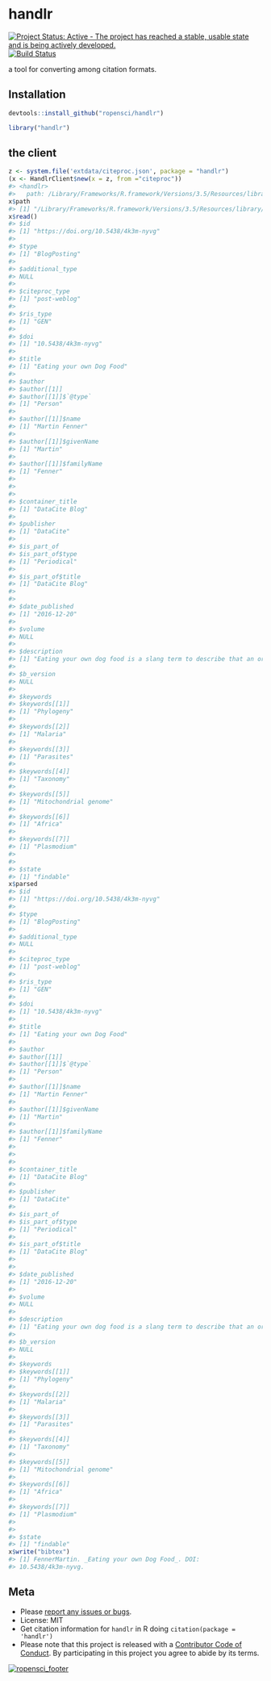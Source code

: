 handlr
======



[![Project Status: Active - The project has reached a stable, usable state and is being actively developed.](http://www.repostatus.org/badges/latest/active.svg)](http://www.repostatus.org/#active)
[![Build Status](https://travis-ci.com/ropensci/handlr.svg?branch=master)](https://travis-ci.com/ropensci/handlr)

a tool for converting among citation formats.

## Installation


```r
devtools::install_github("ropensci/handlr")
```


```r
library("handlr")
```

## the client


```r
z <- system.file('extdata/citeproc.json', package = "handlr")
(x <- HandlrClient$new(x = z, from ="citeproc"))
#> <handlr> 
#>   path: /Library/Frameworks/R.framework/Versions/3.5/Resources/library/handlr/extdata/citeproc.json
x$path
#> [1] "/Library/Frameworks/R.framework/Versions/3.5/Resources/library/handlr/extdata/citeproc.json"
x$read()
#> $id
#> [1] "https://doi.org/10.5438/4k3m-nyvg"
#> 
#> $type
#> [1] "BlogPosting"
#> 
#> $additional_type
#> NULL
#> 
#> $citeproc_type
#> [1] "post-weblog"
#> 
#> $ris_type
#> [1] "GEN"
#> 
#> $doi
#> [1] "10.5438/4k3m-nyvg"
#> 
#> $title
#> [1] "Eating your own Dog Food"
#> 
#> $author
#> $author[[1]]
#> $author[[1]]$`@type`
#> [1] "Person"
#> 
#> $author[[1]]$name
#> [1] "Martin Fenner"
#> 
#> $author[[1]]$givenName
#> [1] "Martin"
#> 
#> $author[[1]]$familyName
#> [1] "Fenner"
#> 
#> 
#> 
#> $container_title
#> [1] "DataCite Blog"
#> 
#> $publisher
#> [1] "DataCite"
#> 
#> $is_part_of
#> $is_part_of$type
#> [1] "Periodical"
#> 
#> $is_part_of$title
#> [1] "DataCite Blog"
#> 
#> 
#> $date_published
#> [1] "2016-12-20"
#> 
#> $volume
#> NULL
#> 
#> $description
#> [1] "Eating your own dog food is a slang term to describe that an organization should itself use the products and services it provides. For DataCite this means that we should use DOIs with appropriate metadata and strategies for long-term preservation for..."
#> 
#> $b_version
#> NULL
#> 
#> $keywords
#> $keywords[[1]]
#> [1] "Phylogeny"
#> 
#> $keywords[[2]]
#> [1] "Malaria"
#> 
#> $keywords[[3]]
#> [1] "Parasites"
#> 
#> $keywords[[4]]
#> [1] "Taxonomy"
#> 
#> $keywords[[5]]
#> [1] "Mitochondrial genome"
#> 
#> $keywords[[6]]
#> [1] "Africa"
#> 
#> $keywords[[7]]
#> [1] "Plasmodium"
#> 
#> 
#> $state
#> [1] "findable"
x$parsed
#> $id
#> [1] "https://doi.org/10.5438/4k3m-nyvg"
#> 
#> $type
#> [1] "BlogPosting"
#> 
#> $additional_type
#> NULL
#> 
#> $citeproc_type
#> [1] "post-weblog"
#> 
#> $ris_type
#> [1] "GEN"
#> 
#> $doi
#> [1] "10.5438/4k3m-nyvg"
#> 
#> $title
#> [1] "Eating your own Dog Food"
#> 
#> $author
#> $author[[1]]
#> $author[[1]]$`@type`
#> [1] "Person"
#> 
#> $author[[1]]$name
#> [1] "Martin Fenner"
#> 
#> $author[[1]]$givenName
#> [1] "Martin"
#> 
#> $author[[1]]$familyName
#> [1] "Fenner"
#> 
#> 
#> 
#> $container_title
#> [1] "DataCite Blog"
#> 
#> $publisher
#> [1] "DataCite"
#> 
#> $is_part_of
#> $is_part_of$type
#> [1] "Periodical"
#> 
#> $is_part_of$title
#> [1] "DataCite Blog"
#> 
#> 
#> $date_published
#> [1] "2016-12-20"
#> 
#> $volume
#> NULL
#> 
#> $description
#> [1] "Eating your own dog food is a slang term to describe that an organization should itself use the products and services it provides. For DataCite this means that we should use DOIs with appropriate metadata and strategies for long-term preservation for..."
#> 
#> $b_version
#> NULL
#> 
#> $keywords
#> $keywords[[1]]
#> [1] "Phylogeny"
#> 
#> $keywords[[2]]
#> [1] "Malaria"
#> 
#> $keywords[[3]]
#> [1] "Parasites"
#> 
#> $keywords[[4]]
#> [1] "Taxonomy"
#> 
#> $keywords[[5]]
#> [1] "Mitochondrial genome"
#> 
#> $keywords[[6]]
#> [1] "Africa"
#> 
#> $keywords[[7]]
#> [1] "Plasmodium"
#> 
#> 
#> $state
#> [1] "findable"
x$write("bibtex")
#> [1] FennerMartin. _Eating your own Dog Food_. DOI:
#> 10.5438/4k3m-nyvg.
```

## Meta

* Please [report any issues or bugs](https://github.com/ropensci/handlr/issues).
* License: MIT
* Get citation information for `handlr` in R doing `citation(package = 'handlr')`
* Please note that this project is released with a [Contributor Code of Conduct](CODE_OF_CONDUCT.md).
By participating in this project you agree to abide by its terms.

[![ropensci_footer](https://ropensci.org/public_images/github_footer.png)](https://ropensci.org)
